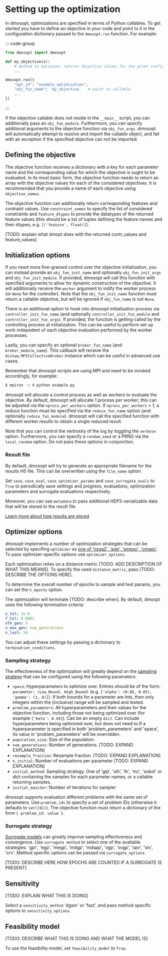 # Setting up the optimization

In dmosopt, optimizations are specified in terms of Python callables. To get started you have to define an objective in your code and point to it in the configuration dictionary passed to the `dmosopt.run` function. For example:

::: code-group

```python [example.py]
from dmosopt import dmosopt

def my_objective(x):
    # method to optimize; returns objective values for the given configuration
    ...

dmosopt.run({
    "opt_id": "example_optimization",
    "obj_fun_name": 'my_objective'   # point to callable
    ...
})
```

:::

If the objective callable does not reside in the `__main__` script, you can additionally pass an `obj_fun_module`. Furthermore, you can specify additional arguments to the objective function via `obj_fun_args`. dmosopt will automatically attempt to resolve and import the callable object, and fail with an exception if the specified objective can not be imported.

## Defining the objective

The objective function receives a dictionary with a key for each parameter name and the corresponding value for which the objective is ought to be evaluated. In its most basic form, the objective function needs to return an array with the objective values for each of the considered objectives. It is recommended that you provide a name of each objective using `objective_names`. 

The objective function can additionally return corresponding features and contraint values. Use `constraint_names` to specify the list of considered constraints and `feature_dtypes` to provide the datatypes of the returned feature values (this should be a list of tuples defining the feature names and their dtypes, e.g. `[('feature', float)]`).

[TODO: explain what dmopt does with the returned contr_values and feature_values]

## Initialization options

If you need more fine-grained control over the objective initialization, you can instead provide an `obj_fun_init_name` and optionally `obj_fun_init_args` and `obj_fun_init_module`. If provided, dmosopt will call this function with specified arguments to allow for dynamic construction of the objective. It will additionally receive the `worker` argument to indify the worker process (or `None` for the controller). Note that the `obj_fun_init_name` function must return a callable objective, but will be ignored if `obj_fun_name` is not `None`.

There is an additional option to hook into dmosopt initialization process via `controller_init_fun_name` (and optionally `controller_init_fun_module` and `controller_init_fun_args`). If provided, the function is getting called by the controlling process at initialization. This can be useful to perform set up work indepedent of each objective evaluation performed by the worker processes. 

Lastly, you can specify an optional `broker_fun_name` (and `broker_module_name`). This callback will receive the `distwq.MPICollectiveBroker` instance which can be useful in advanced use cases.

Remember that dmosopt scripts are using MPI and need to be invoked accordingly, for example:

```bash
$ mpirun -n 4 python example.py
```

dmosopt will allocate a control process as well as workers to evaluate the objective. By default, dmosopt will allocate 1 process per worker; this can be adjusted via the `nprocs_per_workers` option. If `nprocs_per_workers` > 1, a reduce function must be specified via the `reduce_fun_name` option (and optionally `reduce_fun_module`). dmosopt will call the specified function with different worker results to obtain a single reduced result.

Note that you can control the verbosity of the log by toggling the `verbose` option. Furthermore, you can specify a `random_seed` or a PRNG via the `local_random` option. Do not pass these options in conjunction.

### Result file

By default, dmosopt will try to generate an appropriate filename for the results H5 file. This can be overwritten using the `file_name` option.

Set `save`, `save_eval`, `save_optimizer_params` and `save_surrogate_evals` to `True` to periodically save settings and progress, evaluations, optimization parameters and surrogate evaluations respectively.

Moreover, you can use `metadata` to pass additional HDF5-serializable data that will be stored to the result file.

[Learn more about how results are stored](./results)


## Optimizer options

dmosopt implements a number of optimization strategies that can be selected by specifing `optimizer` as [one of 'nsga2', 'age', 'smpso', 'cmaes'](./optimizers). To pass optimizer-specific options use `optimizer_options`.

Each optimization relies on a distance metric [TODO: ADD DESCRIPTION OF WHAT THIS MEANS]. To specify the used `distance_metric`, pass [TODO: DESCRIBE THE OPTIONS HERE]. 

To determine the overall number of epochs to sample and test params, you can set the `n_epochs` option.

The optimization will terminate [TODO: describe when]. By default, dmsopt uses the following termination criteria:

```yaml
x_tol: 1e-6
f_tol: 0.0001
nth_gen: 5
n_max_gen: num_generations
n_last: 50
```

 You can adjust these settings by passing a dictionary to `termination_conditions`.

### Sampling strategy

The effectiveness of the optimization will greatly depend on the [sampling strategy](./sampling) that can be configured using the following paramaters:

- `space`: Hyperparameters to optimize over. Entries should be of the form: `parameter: (Low_Bound, High_Bound)` (e.g. `{'alpha': (0.65, 0.85), 'gamma': (1, 8)}`). If both bounds for a parameter are Ints, then only integers within the (inclusive) range will be sampled and tested.
- `problem_parameters`: All hyperparameters and their values for the objective function, including those not being optimized over (for example `{'beta': 0.44}`). Can be an empty `dict`. Can include hyperparameters being optimized over, but does not need to.If a hyperparameter is specified in both 'problem_parameters' and 'space', its value in 'problem_parameters' will be overridden.
- `population_size`: Size of the population.
- `num_generations`: Number of generations.  [TODO: EXPAND EXPLANATION]
- `resample_fraction`: Resample fraction. [TODO: EXPAND EXPLANATION]
- `n_initial`: Number of evaluations per parameter [TODO: EXPAND EXPLANATION]
- `initial_method`: Sampling strategy. One of 'glp', 'slh', 'lh', 'mc', 'sobol' or dict containing the samples for each parameter names, or a callable returning samples.
- `initial_maxiter`: Number of iterations for sampler

dmosopt supports evaluation different problems with the same set of parameters. Use `problem_ids` to specify a set of problem IDs (otherwise  it defaults to `set([0])`). The objective function must return a dictionary of the form `{ problem_id: value }`.

### Surrogate strategy

[Surrogate models](./surrogates) can greatly improve sampling effectiveness and convergence. Use `surrogate method` to select one of the available strategies: 'gpr', 'egp', 'megp', 'mdgp', 'mdspp', 'vgp', 'svgp', 'spv', 'siv', 'crv'.  Method specific options can be passed via `surrogate_options`.

[TODO: DESCRIBE HERE HOW EPOCHS ARE COUNTED IF A SURROGATE IS PRESENT]

## Sensitivity

[TODO: EXPLAIN WHAT THIS IS DOING]

Select a `sensitivity_method` 'dgsm' or 'fast', and pass method specific options to `sensitivity_options`.

## Feasibility model

[TODO: DESCRIBE WHAT THIS IS DOING AND WHAT THE MODEL IS]

To use the feasibility model, set `feasibility_model` to `True`.
